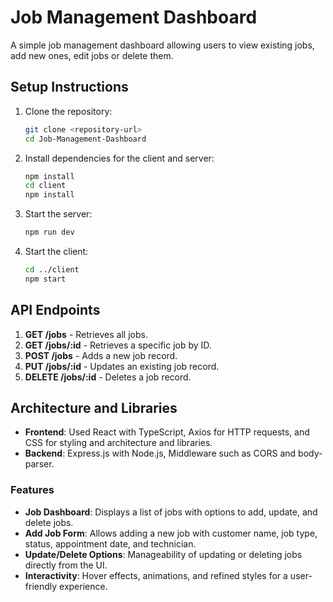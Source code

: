 # Job Management Dashboard

A simple job management dashboard allowing users to view existing jobs, add new ones, edit jobs or delete them.

## Setup Instructions

1. Clone the repository:

   ```bash
   git clone <repository-url>
   cd Job-Management-Dashboard
   ```

2. Install dependencies for the client and server:

   ```bash
   npm install
   cd client
   npm install
   ```

3. Start the server:

   ```bash
   npm run dev
   ```

4. Start the client:
   ```bash
   cd ../client
   npm start
   ```

## API Endpoints

1. **GET /jobs** - Retrieves all jobs.
2. **GET /jobs/:id** - Retrieves a specific job by ID.
3. **POST /jobs** - Adds a new job record.
4. **PUT /jobs/:id** - Updates an existing job record.
5. **DELETE /jobs/:id** - Deletes a job record.

## Architecture and Libraries

- **Frontend**: Used React with TypeScript, Axios for HTTP requests, and CSS for styling and architecture and libraries.
- **Backend**: Express.js with Node.js, Middleware such as CORS and body-parser.

### Features

- **Job Dashboard**: Displays a list of jobs with options to add, update, and delete jobs.
- **Add Job Form**: Allows adding a new job with customer name, job type, status, appointment date, and technician.
- **Update/Delete Options**: Manageability of updating or deleting jobs directly from the UI.
- **Interactivity**: Hover effects, animations, and refined styles for a user-friendly experience.
